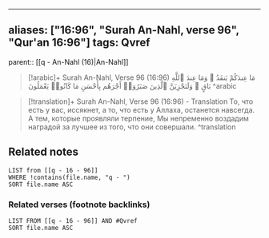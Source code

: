 
---
aliases: ["16:96", "Surah An-Nahl, verse 96", "Qur'an 16:96"]
tags: Qvref
---

parent:: [[q - An-Nahl (16)|An-Nahl]]

> [!arabic]+ Surah An-Nahl, Verse 96 (16:96)
> <span class="quran-arabic">مَا عِندَكُمْ يَنفَدُ ۖ وَمَا عِندَ ٱللَّهِ بَاقٍ ۗ وَلَنَجْزِيَنَّ ٱلَّذِينَ صَبَرُوٓا۟ أَجْرَهُم بِأَحْسَنِ مَا كَانُوا۟ يَعْمَلُونَ</span>
^arabic

> [!translation]+ Surah An-Nahl, Verse 96 (16:96) - Translation
> То, что есть у вас, иссякнет, а то, что есть у Аллаха, останется навсегда. А тем, которые проявляли терпение, Мы непременно воздадим наградой за лучшее из того, что они совершали.
^translation



## Related notes
```dataview
LIST from [[q - 16 - 96]]
WHERE !contains(file.name, "q - ")
SORT file.name ASC
```

### Related verses (footnote backlinks)
```dataview
LIST FROM [[q - 16 - 96]] AND #Qvref
SORT file.name ASC
```

